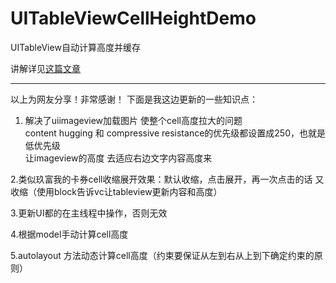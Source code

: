 # UITableViewCellHeightDemo
UITableView自动计算高度并缓存

讲解详见[这篇文章](http://www.jianshu.com/p/64f0e1557562)

***
以上为网友分享！非常感谢！
下面是我这边更新的一些知识点：
1. 解决了uiimageview加载图片 使整个cell高度拉大的问题\
content hugging 和 compressive resistance的优先级都设置成250，也就是低优先级\
让imageview的高度 去适应右边文字内容高度来

2.类似玖富我的卡券cell收缩展开效果：默认收缩，点击展开，再一次点击的话 又收缩（使用block告诉vc让tableview更新内容和高度）

3.更新UI都的在主线程中操作，否则无效

4.根据model手动计算cell高度

5.autolayout 方法动态计算cell高度（约束要保证从左到右从上到下确定约束的原则）

